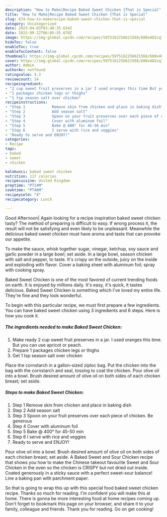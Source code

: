 ```yaml
---
description: "How to Make|Recipe Baked Sweet Chicken {That is Special"
title: "How to Make|Recipe Baked Sweet Chicken {That is Special"
slug: 674-how-to-makerecipe-baked-sweet-chicken-that-is-special
category: Uncategorized
date: 2023-04-03T03:40:35.634Z
date: 2023-09-22T06:05:55.670Z
image: https://img-global.cpcdn.com/recipes/5975162256621568/680x482cq70/baked-sweet-chicken-recipe-main-photo.jpg
hideToc: false
enableToc: true
enableTocContent: false
thumbnail: https://img-global.cpcdn.com/recipes/5975162256621568/680x482cq70/baked-sweet-chicken-recipe-main-photo.jpg
cover: https://img-global.cpcdn.com/recipes/5975162256621568/680x482cq70/baked-sweet-chicken-recipe-main-photo.jpg
author: Admin
authorAv: notfound
ratingvalue: 4.3
reviewcount: 14
recipeingredient:
- "2 cup sweet fruit preserves in a jar I used oranges this time But you can use apricot or peach"
- "1 packages chicken legs or thighs"
- "1 tsp season salt over chicken"
recipeinstructions:
- "Step 1            Remove skin from chicken and place in baking dish"
- "Step 2            Add season salt"
- "Step 3            Spoon on your fruit preserves over each piece of chicken.  Be generous"
- "Step 4            Cover with aluminum foil"
- "Step 5            Bake @ 400° for 45-50 min"
- "Step 6            I serve with rice and veggies"
- "Ready to serve and ENJOY!"
categories:
- Recipe
tags:
- baked
- sweet
- chicken

katakunci: baked sweet chicken 
nutrition: 117 calories
recipecuisine: United Kingdom
preptime: "PT14M"
cooktime: "PT46M"
recipeyield: "4"
recipecategory: Lunch

---
```



Good Afternoon| Again looking for a recipe inspiration baked sweet chicken tasty? The method of preparing is difficult to easy. If wrong process it, the result will not be satisfying and even likely to be unpleasant. Meanwhile the delicious baked sweet chicken must have aroma and taste that can provoke our appetite.





To make the sauce, whisk together sugar, vinegar, ketchup, soy sauce and garlic powder in a large bowl; set aside. In a large bowl, season chicken with salt and pepper, to taste. It&#39;s crispy on the outside, juicy on the inside and exploding with flavor. Cover a baking sheet with aluminum foil; spray with cooking spray.

Baked Sweet Chicken is one of the most favored of current trending foods on earth. It is enjoyed by millions daily. It's easy, it's quick, it tastes delicious. Baked Sweet Chicken is something which I've loved my entire life. They're fine and they look wonderful.


To begin with this particular recipe, we must first prepare a few ingredients. You can have baked sweet chicken using 3 ingredients and 6 steps. Here is how you cook it.

<!--inarticleads1-->

##### The ingredients needed to make Baked Sweet Chicken:

1. Make ready 2 cup sweet fruit preserves in a jar. I used oranges this time. But you can use apricot or peach.
1. Prepare 1 packages chicken legs or thighs
1. Get 1 tsp season salt over chicken


Place the cornstarch in a gallon-sized ziploc bag. Put the chicken into the bag with the cornstarch and seal, tossing to coat the chicken. Pour olive oil into a bowl. Brush desired amount of olive oil on both sides of each chicken breast; set aside. 

<!--inarticleads2-->

##### Steps to make Baked Sweet Chicken:

1. Step 1            Remove skin from chicken and place in baking dish
1. Step 2            Add season salt
1. Step 3            Spoon on your fruit preserves over each piece of chicken.  Be generous
1. Step 4            Cover with aluminum foil
1. Step 5            Bake @ 400° for 45-50 min
1. Step 6            I serve with rice and veggies
1. Ready to serve and ENJOY!

Pour olive oil into a bowl. Brush desired amount of olive oil on both sides of each chicken breast; set aside. A Baked Sweet and Sour Chicken recipe that shows you how to make the Chinese takeout favourite Sweet and Sour Chicken in the oven so the chicken is CRISPY but not dried out inside. Coated generously in a sticky sauce with a perfect sweet-sour balance! Line a baking pan with parchment paper. 

So that is going to wrap this up with this special food baked sweet chicken recipe. Thanks so much for reading. I'm confident you will make this at home. There is gonna be more interesting food at home recipes coming up. Don't forget to bookmark this page on your browser, and share it to your family, colleague and friends. Thank you for reading. Go on get cooking!
